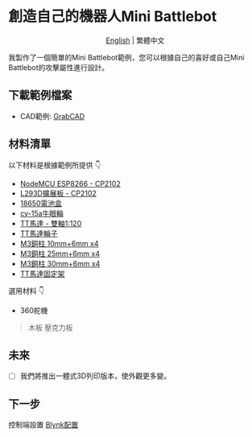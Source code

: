 # 創造自己的機器人Mini Battlebot

<p align="center">
  <a href="README_EN.md">English</a> |
  <span>繁體中文</span>
</p>

我製作了一個簡單的Mini Battlebot範例，您可以根據自己的喜好或自己Mini Battlebot的攻擊屬性進行設計。

## 下載範例檔案

- CAD範例: [GrabCAD](https://grabcad.com/library/mini-battlebot-2020-1)

## 材料清單

以下材料是根據範例所提供 👇
- [NodeMCU ESP8266 - CP2102](https://m.tb.cn/h.4WnzuaS?sm=aefc66)
- [L293D擴展板 - CP2102](https://m.tb.cn/h.4WnzuaS?sm=aefc66)
- [18650電池盒](https://m.tb.cn/h.4dEFEJx?sm=7f60d4)
- [cy-15a牛眼輪](https://m.tb.cn/h.4WnzmLN?sm=287cda)
- [TT馬達 - 雙軸1:120](https://shopee.tw/product/8191378/1275728666?smtt=0.44558728-1605280001.9)
- [TT馬達輪子](https://m.tb.cn/h.437eYQG?sm=6c8725)
- [M3銅柱 10mm+6mm x4](https://m.tb.cn/h.4WnzbGR?sm=001e3f)
- [M3銅柱 25mm+6mm x4](https://m.tb.cn/h.4WnzbGR?sm=001e3f)
- [M3銅柱 30mm+6mm x4](https://m.tb.cn/h.4WnzbGR?sm=001e3f)
- [TT馬達固定架](https://m.tb.cn/h.4eYFZ7Z?sm=70c89d)

選用材料 👇
- 360舵機
> 木板
> 壓克力板

## 未來

- [ ] 我們將推出一體式3D列印版本，使外觀更多變。

## 下一步

控制端設置 [Blynk配置](../blynk/README.md)
